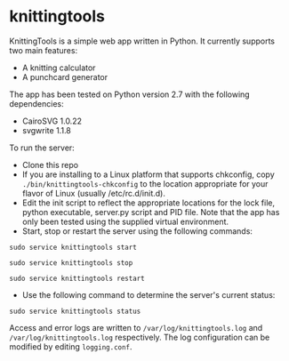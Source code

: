 # knittingtools

KnittingTools is a simple web app written in Python. It currently supports two main features:
* A knitting calculator
* A punchcard generator

The app has been tested on Python version 2.7 with the following dependencies:
* CairoSVG 1.0.22
* svgwrite 1.1.8

To run the server:

* Clone this repo
* If you are installing to a Linux platform that supports chkconfig, copy `./bin/knittingtools-chkconfig` to the location appropriate for your flavor of Linux (usually /etc/rc.d/init.d).
* Edit the init script to reflect the appropriate locations for the lock file, python executable, server.py script and PID file. Note that the app has only been tested using the supplied virtual environment.
* Start, stop or restart the server using the following commands:

`sudo service knittingtools start`

`sudo service knittingtools stop`

`sudo service knittingtools restart`

* Use the following command to determine the server's current status:

`sudo service knittingtools status`

Access and error logs are written to `/var/log/knittingtools.log` and `/var/log/knittingtools.log` respectively. The log configuration can be modified by editing `logging.conf`.
